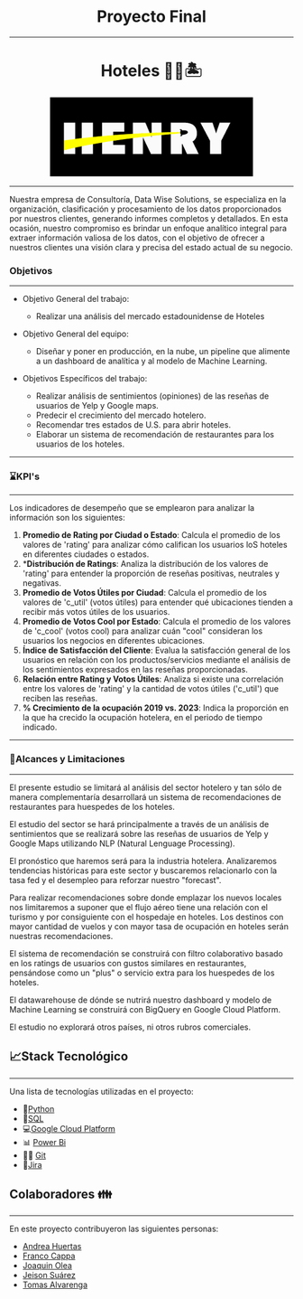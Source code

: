 <h1 align='center'>
 <b>Proyecto  Final</b>
</h1>


***
<h1 align='center'>
<b>Hoteles 🏨🥂🏝</b>
</h1>

<p align="center">
  <img src="Image/logo.png" />
</p>

***
Nuestra empresa de Consultoría, Data Wise Solutions, se especializa en la organización, clasificación y procesamiento de los datos proporcionados por nuestros clientes, generando informes completos y detallados. En esta ocasión, nuestro compromiso es brindar un enfoque analítico integral para extraer información valiosa de los datos, con el objetivo de ofrecer a nuestros clientes una visión clara y precisa del estado actual de su negocio.

### **Objetivos**
***
- Objetivo General del trabajo:
    - Realizar una análisis del mercado estadounidense de Hoteles
       
- Objetivo General del equipo:
    - Diseñar y poner en producción, en la nube, un pipeline que alimente a un dashboard de analítica y al modelo de Machine Learning.

- Objetivos Específicos del trabajo:
    - Realizar análisis de sentimientos (opiniones) de las reseñas de usuarios de Yelp y Google maps.
    - Predecir el crecimiento del mercado hotelero.
    - Recomendar tres estados de U.S. para abrir hoteles.
    - Elaborar un sistema de recomendación de restaurantes para los usuarios de los hoteles.
  
***
### ⌛KPI's
***
Los indicadores de desempeño que se emplearon para analizar la información son los siguientes:

1. **Promedio de Rating por Ciudad o Estado**:
Calcula el promedio de los valores de 'rating' para analizar cómo califican los usuarios loS hoteles en diferentes ciudades o estados.
2.	***Distribución de Ratings**: Analiza la distribución de los valores de 'rating' para entender la proporción de reseñas positivas, neutrales y negativas.
3.	**Promedio de Votos Útiles por Ciudad**: Calcula el promedio de los valores de 'c_util' (votos útiles) para entender qué ubicaciones tienden a recibir más votos útiles de los usuarios.
4.	**Promedio de Votos Cool por Estado**: Calcula el promedio de los valores de 'c_cool' (votos cool) para analizar cuán "cool" consideran los usuarios los negocios en diferentes ubicaciones.
5.	**Índice de Satisfacción del Cliente**: Evalua la satisfacción general de los usuarios en relación con los productos/servicios mediante el análisis de los sentimientos expresados en las reseñas proporcionadas.
6.	**Relación entre Rating y Votos Útiles**: Analiza si existe una correlación entre los valores de 'rating' y la cantidad de votos útiles ('c_util') que reciben las reseñas.
7.	**% Crecimiento de la ocupación 2019 vs. 2023**: Indica la proporción en la que ha crecido la ocupación hotelera, en el periodo de tiempo indicado. 


***
### **👀Alcances y Limitaciones**
***
El presente estudio se limitará al análisis del sector hotelero y tan sólo de manera complementaría desarrollará un sistema de recomendaciones de restaurantes para huespedes de los hoteles.

El estudio del sector se hará principalmente a través de un análisis de sentimientos que se realizará sobre las reseñas de usuarios de Yelp y Google Maps utilizando NLP (Natural Lenguage Processing).

El pronóstico que haremos será para la industria hotelera. Analizaremos tendencias históricas para este sector y buscaremos relacionarlo con la tasa fed y el desempleo para reforzar nuestro "forecast".

Para realizar recomendaciones sobre donde emplazar los nuevos locales nos limitaremos a suponer que el flujo aéreo tiene una relación con el turismo y por consiguiente con el hospedaje en hoteles. Los destinos con mayor cantidad de vuelos y con mayor tasa de ocupación en hoteles serán nuestras recomendaciones.

El sistema de recomendación se construirá con filtro colaborativo basado en los ratings de usuarios con gustos similares en restaurantes, pensándose como un "plus" o servicio extra para los huespedes de los hoteles.

El datawarehouse de dónde se nutrirá nuestro dashboard y modelo de Machine Learning se construirá con BigQuery en Google Cloud Platform.

El estudio no explorará otros países, ni otros rubros comerciales.



## **📈Stack Tecnológico**
***
Una lista de tecnologías utilizadas en el proyecto:

* 🐍[Python](https://docs.python.org/3/)
* 🐬[SQL](https://cloud.google.com/sql-server?hl=es)
* 💻[Google Cloud Platform](https://console.cloud.google.com/welcome?hl=es)
* 📊 [Power Bi](https://powerbi.microsoft.com/es-es/)
* 🐱‍💻 [Git](https://github.com/)
* 📜[Jira](https://id.atlassian.com/logout?continue=https%3A%2F%2Fplanealab.atlassian.net)


## **Colaboradores 👪**
***
En este proyecto contribuyeron las siguientes personas: 

* [Andrea Huertas](https://www.linkedin.com/in/luz-andrea-huertas-guerrero-30bb7a237/)
* [Franco Cappa](https://www.linkedin.com/in/abelfrancoccapa/)
* [Joaquin Olea](https://www.linkedin.com/in/joaqu%C3%ADn-olea-ibarra-895aa413a/)
* [Jeison Suárez](https://www.linkedin.com/in/jeison-su%C3%A1rez-bbb753266/) 
* [Tomas Alvarenga](https://www.linkedin.com/in/tomas-agostino-alvarenga-4a7a80265/)
